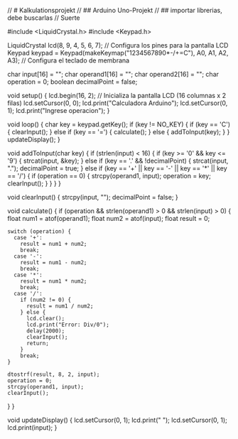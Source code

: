 
// # Kalkulationsprojekt
// ## Arduino Uno-Projekt
// ## importar librerias, debe buscarlas
// Suerte

#include <LiquidCrystal.h>
#include <Keypad.h>

LiquidCrystal lcd(8, 9, 4, 5, 6, 7); // Configura los pines para la pantalla LCD
Keypad keypad = Keypad(makeKeymap("1234567890*-/+=C"), A0, A1, A2, A3); // Configura el teclado de membrana

char input[16] = "";
char operand1[16] = "";
char operand2[16] = "";
char operation = 0;
boolean decimalPoint = false;

void setup() {
  lcd.begin(16, 2); // Inicializa la pantalla LCD (16 columnas x 2 filas)
  lcd.setCursor(0, 0);
  lcd.print("Calculadora Arduino");
  lcd.setCursor(0, 1);
  lcd.print("Ingrese operacion");
}

void loop() {
  char key = keypad.getKey();
  if (key != NO_KEY) {
    if (key == 'C') {
      clearInput();
    } else if (key == '=') {
      calculate();
    } else {
      addToInput(key);
    }
  }
  updateDisplay();
}

void addToInput(char key) {
  if (strlen(input) < 16) {
    if (key >= '0' && key <= '9') {
      strcat(input, &key);
    } else if (key == '.' && !decimalPoint) {
      strcat(input, ".");
      decimalPoint = true;
    } else if (key == '+' || key == '-' || key == '*' || key == '/') {
      if (operation == 0) {
        strcpy(operand1, input);
        operation = key;
        clearInput();
      }
    }
  }
}

void clearInput() {
  strcpy(input, "");
  decimalPoint = false;
}

void calculate() {
  if (operation && strlen(operand1) > 0 && strlen(input) > 0) {
    float num1 = atof(operand1);
    float num2 = atof(input);
    float result = 0;

    switch (operation) {
      case '+':
        result = num1 + num2;
        break;
      case '-':
        result = num1 - num2;
        break;
      case '*':
        result = num1 * num2;
        break;
      case '/':
        if (num2 != 0) {
          result = num1 / num2;
        } else {
          lcd.clear();
          lcd.print("Error: Div/0");
          delay(2000);
          clearInput();
          return;
        }
        break;
    }

    dtostrf(result, 8, 2, input);
    operation = 0;
    strcpy(operand1, input);
    clearInput();
  }
}

void updateDisplay() {
  lcd.setCursor(0, 1);
  lcd.print("                ");
  lcd.setCursor(0, 1);
  lcd.print(input);
}
